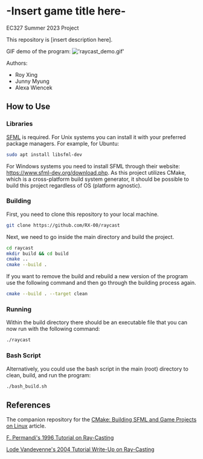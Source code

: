 # -Insert game title here-
EC327 Summer 2023 Project

This repository is [insert description here].

GIF demo of the program:
!['raycast_demo.gif']('/content/')

Authors:

- Roy Xing
- Junny Myung
- Alexa Wiencek

## How to Use
### Libraries
[SFML](https://www.sfml-dev.org/) is required. For Unix systems you can install it with your preferred package managers. For example, for Ubuntu:

```sh
sudo apt install libsfml-dev
```
For Windows systems you need to install SFML through their website: https://www.sfml-dev.org/download.php. As this project utilizes CMake, which is a cross-platform build system generator, it should be possible to build this project regardless of OS (platform agnostic).

### Building
First, you need to clone this repository to your local machine.
```sh
git clone https://github.com/RX-00/raycast
```
Next, we need to go inside the main directory and build the project.
```sh
cd raycast
mkdir build && cd build
cmake ..
cmake --build .
```
If you want to remove the build and rebuild a new version of the program use the following command and then go through the building process again.
```sh
cmake --build . --target clean
```

### Running
Within the build directory there should be an executable file that you can now run with the following command:
```sh
./raycast
```

### Bash Script
Alternatively, you could use the bash script in the main (root) directory to clean, build, and run the program:
```sh
./bash_build.sh
```

## References
The companion repository for the [CMake: Building SFML and Game Projects on Linux](https://dane-bulat.medium.com/cmake-building-sfml-and-game-projects-on-linux-3947b3ba6e8) article.

[F. Permandi's 1996 Tutorial on Ray-Casting](https://permadi.com/1996/05/ray-casting-tutorial-table-of-contents/)

[Lode Vandevenne's 2004 Tutorial Write-Up on Ray-Casting](https://lodev.org/cgtutor/raycasting.html)
